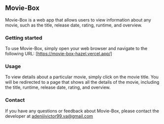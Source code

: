 ## Movie-Box

Movie-Box is a web app that allows users to view information about any movie, such as the title, release date, rating, runtime, and overview.

### Getting started

To use Movie-Box, simply open your web browser and navigate to the following URL: [https://movie-box-hazel.vercel.app/]

### Usage

To view details about a particular movie, simply click on the movie title. You will be redirected to a page that shows all the details of the movie, including the title, runtime, release date, rating, and overview.

### Contact

If you have any questions or feedback about Movie-Box, please contact the developer at adenijivictor99.va@gmail.com
